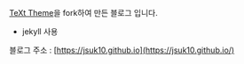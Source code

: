 [TeXt Theme](https://kitian616.github.io/jekyll-TeXt-theme/)을 fork하여 만든 블로그 입니다.
- jekyll 사용

블로그 주소 : [https://jsuk10.github.io](https://jsuk10.github.io/)
